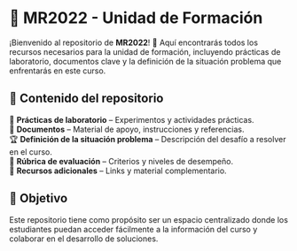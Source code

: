 
# 🚀 MR2022 - Unidad de Formación  

¡Bienvenido al repositorio de **MR2022**! 🎯 Aquí encontrarás todos los recursos necesarios para la unidad de formación, incluyendo prácticas de laboratorio, documentos clave y la definición de la situación problema que enfrentarás en este curso.  

## 📌 Contenido del repositorio  
🧪 **Prácticas de laboratorio** – Experimentos y actividades prácticas.  
📄 **Documentos** – Material de apoyo, instrucciones y referencias.  
🏆 **Definición de la situación problema** – Descripción del desafío a resolver en el curso.  
📑 **Rúbrica de evaluación** – Criterios y niveles de desempeño.  
🔗 **Recursos adicionales** – Links y material complementario.  

## 🎯 Objetivo  
Este repositorio tiene como propósito ser un espacio centralizado donde los estudiantes puedan acceder fácilmente a la información del curso y colaborar en el desarrollo de soluciones.  
